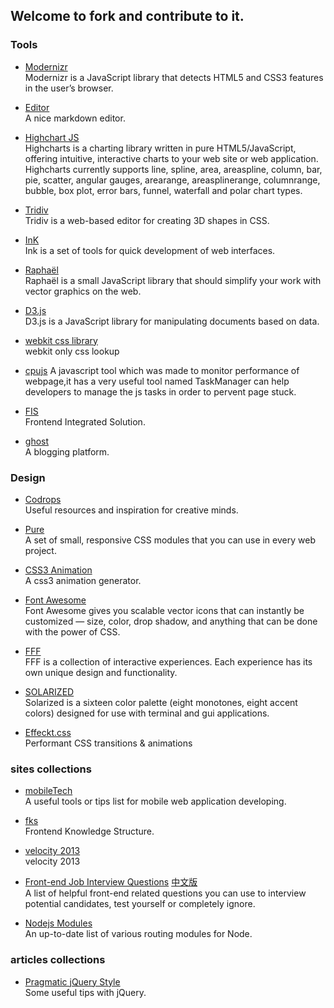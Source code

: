 ## Welcome to fork and contribute to it.

### Tools
* [Modernizr](https://github.com/Modernizr/Modernizr)  
Modernizr is a JavaScript library that detects HTML5 and CSS3 features in the user’s browser.

* [Editor](http://lab.lepture.com/editor/)  
A nice markdown editor.

* [Highchart JS](http://www.highcharts.com/)  
Highcharts is a charting library written in pure HTML5/JavaScript, offering intuitive, interactive charts to your web site or web application. Highcharts currently supports line, spline, area, areaspline, column, bar, pie, scatter, angular gauges, arearange, areasplinerange, columnrange, bubble, box plot, error bars, funnel, waterfall and polar chart types.

* [Tridiv](http://tridiv.com/)  
Tridiv is a web-based editor for creating 3D shapes in CSS.

* [InK](http://ink.sapo.pt/)  
Ink is a set of tools for quick development of web interfaces.

* [Raphaël](http://raphaeljs.com/)  
Raphaël is a small JavaScript library that should simplify your work with vector graphics on the web.

* [D3.js](http://d3js.org/)  
D3.js is a JavaScript library for manipulating documents based on data.

* [webkit css library](http://ued.ctrip.com/blog/wp-content/webkitcss/)  
webkit only css lookup

* [cpujs](https://github.com/grz/cpujs)
A javascript tool which was made to monitor performance of webpage,it has a very useful tool named TaskManager can help developers to manage the js tasks in order to pervent page stuck.

* [FIS](http://fis.baidu.com/)  
Frontend Integrated Solution.

* [ghost](http://ghost.org/)  
A blogging platform.

### Design
* [Codrops](https://github.com/codrops)  
Useful resources and inspiration for creative minds.

* [Pure](http://purecss.io/)  
A set of small, responsive CSS modules that you can use in every web project.

* [CSS3 Animation](http://ecd.tencent.com/css3/tools.html)  
A css3 animation generator.

* [Font Awesome](http://fortawesome.github.io/Font-Awesome/)  
Font Awesome gives you scalable vector icons that can instantly be customized — size, color, drop shadow, and anything that can be done with the power of CSS.

* [FFF](http://fff.cmiscm.com/)  
FFF is a collection of interactive experiences. Each experience has its own unique design and functionality.

* [SOLARIZED](http://ethanschoonover.com/solarized)  
Solarized is a sixteen color palette (eight monotones, eight accent colors) designed for use with terminal and gui applications. 

* [Effeckt.css](http://h5bp.github.io/Effeckt.css/dist/)  
Performant CSS transitions & animations

### sites collections

* [mobileTech](https://github.com/jtyjty99999/mobileTech)  
A useful tools or tips list for mobile web application developing.

* [fks](https://github.com/JacksonTian/fks)  
Frontend Knowledge Structure.

* [velocity 2013](http://velocity.oreilly.com.cn/2013/index.php?func=slidesvideos)  
velocity 2013

* [Front-end Job Interview Questions](https://github.com/darcyclarke/Front-end-Developer-Interview-Questions) [中文版](https://github.com/darcyclarke/Front-end-Developer-Interview-Questions/tree/master/Chinese)  
A list of helpful front-end related questions you can use to interview potential candidates, test yourself or completely ignore.

* [Nodejs Modules](https://github.com/joyent/node/wiki/modules#wiki-web-frameworks-routers)  
An up-to-date list of various routing modules for Node.

### articles collections

* [Pragmatic jQuery Style](https://github.com/modulejs/pragmatic-jquery)  
Some useful tips with jQuery.